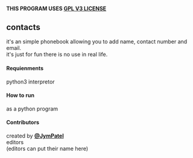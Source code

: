 #### THIS PROGRAM USES [GPL V3 LICENSE](../../LICENSE)

## contacts
it's an simple phonebook allowing you to add name, contact number and email.  
it's just for fun there is no use in real life.  

#### Requienments
python3 interpretor

#### How to run
as a python program

#### Contributors
created by
[**@JymPatel**](https://github.com/JymPatel)  
editors  
(editors can put their name here)  
